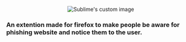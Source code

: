 <p align="center">
  <img src="https://github.com/Bomrzoq/PhishingAwarness_Extenstion/main/logo.png?raw=true" alt="Sublime's custom image"/>
</p>




### An extention made for firefox to make people be aware for phishing website and notice them to the user.
